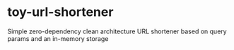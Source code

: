 # toy-url-shortener
Simple zero-dependency clean architecture URL shortener based on query params and an in-memory storage

